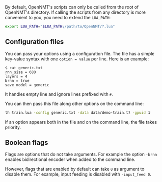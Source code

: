 By default, OpenNMT's scripts can only be called from the root of OpenNMT's directory. If calling the scripts from any directory is more convenient to you, you need to extend the `LUA_PATH`:

```bash
export LUA_PATH="$LUA_PATH;/path/to/OpenNMT/?.lua"
```

## Configuration files

You can pass your options using a configuration file. The file has a simple key-value syntax with one `option = value` per line. Here is an example:

```text
$ cat generic.txt
rnn_size = 600
layers = 4
brnn = true
save_model = generic
```

It handles empty line and ignore lines prefixed with `#`.

You can then pass this file along other options on the command line:

```bash
th train.lua -config generic.txt -data data/demo-train.t7 -gpuid 1
```

If an option appears both in the file and on the command line, the file takes priority.

## Boolean flags

Flags are options that do not take arguments. For example the option `-brnn` enables bidirectional encoder when added to the command line.

However, flags that are enabled by default can take `0` as argument to disable them. For example, input feeding is disabled with `-input_feed 0`.
